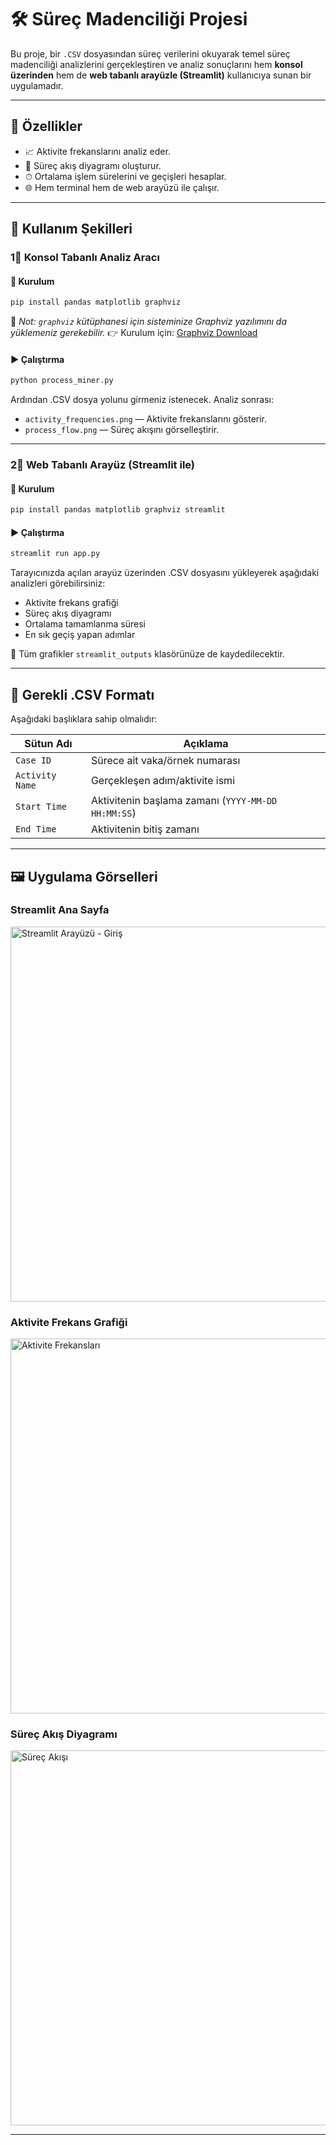 # 🛠️ Süreç Madenciliği Projesi

Bu proje, bir `.CSV` dosyasından süreç verilerini okuyarak temel süreç madenciliği analizlerini gerçekleştiren ve analiz sonuçlarını hem **konsol üzerinden** hem de **web tabanlı arayüzle (Streamlit)** kullanıcıya sunan bir uygulamadır.

---

## 🚀 Özellikler

* 📈 Aktivite frekanslarını analiz eder.
* 🔄 Süreç akış diyagramı oluşturur.
* ⏱ Ortalama işlem sürelerini ve geçişleri hesaplar.
* 🌐 Hem terminal hem de web arayüzü ile çalışır.

---

## 🧰 Kullanım Şekilleri

### 1⃣ Konsol Tabanlı Analiz Aracı

#### 🔧 Kurulum

```bash
pip install pandas matplotlib graphviz
```

📌 *Not: `graphviz` kütüphanesi için sisteminize Graphviz yazılımını da yüklemeniz gerekebilir.*
👉 Kurulum için: [Graphviz Download](https://graphviz.org/download/)

#### ▶️ Çalıştırma

```bash
python process_miner.py
```

Ardından .CSV dosya yolunu girmeniz istenecek. Analiz sonrası:

* `activity_frequencies.png` — Aktivite frekanslarını gösterir.
* `process_flow.png` — Süreç akışını görselleştirir.

---

### 2⃣ Web Tabanlı Arayüz (Streamlit ile)

#### 🔧 Kurulum

```bash
pip install pandas matplotlib graphviz streamlit
```

#### ▶️ Çalıştırma

```bash
streamlit run app.py
```

Tarayıcınızda açılan arayüz üzerinden .CSV dosyasını yükleyerek aşağıdaki analizleri görebilirsiniz:

* Aktivite frekans grafiği
* Süreç akış diyagramı
* Ortalama tamamlanma süresi
* En sık geçiş yapan adımlar

📁 Tüm grafikler `streamlit_outputs` klasörünüze de kaydedilecektir.

---

## 📄 Gerekli .CSV Formatı

Aşağıdaki başlıklara sahip olmalıdır:

| Sütun Adı       | Açıklama                                           |
| --------------- | -------------------------------------------------- |
| `Case ID`       | Sürece ait vaka/örnek numarası                     |
| `Activity Name` | Gerçekleşen adım/aktivite ismi                     |
| `Start Time`    | Aktivitenin başlama zamanı (`YYYY-MM-DD HH:MM:SS`) |
| `End Time`      | Aktivitenin bitiş zamanı                           |

---

## 🖼️ Uygulama Görselleri

### Streamlit Ana Sayfa

<img src="https://github.com/user-attachments/assets/ecc2e967-3eb3-4cc5-8f67-d36185dcc23e" width="600" alt="Streamlit Arayüzü - Giriş" />

### Aktivite Frekans Grafiği

<img src="https://github.com/user-attachments/assets/ddec0746-4678-4df5-98f3-716dab78269f" width="600" alt="Aktivite Frekansları" />

### Süreç Akış Diyagramı

<img src="https://github.com/user-attachments/assets/e723f035-bd41-4f3e-a9f0-7d3182fef9e6" width="600" alt="Süreç Akışı" />

---


